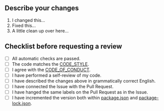 ## Describe your changes
1. I changed this...
2. Fixed this...
3. A little clean up over here...

## Checklist before requesting a review
- [ ] All automatic checks are passed.
- [ ] The code matches the [CODE_STYLE](https://github.com/aolenevme/lint-fs/blob/main/CODE_STYLE.md).
- [ ] I agree with the [CODE_OF_CONDUCT](https://github.com/aolenevme/lint-fs/blob/main/CODE_OF_CONDUCT.md).
- [ ] I have performed a self-review of my code.
- [ ] I have described the changes above in grammatically correct English.
- [ ] I have connected the Issue with the Pull Request.
- [ ] I have hanged the same labels on the Pull Request as in the Issue.
- [ ] I have incremented the version both within [package.json](https://github.com/aolenevme/lint-fs/blob/main/package.json) and [package-lock.json](https://github.com/aolenevme/lint-fs/blob/main/package-lock.json).
